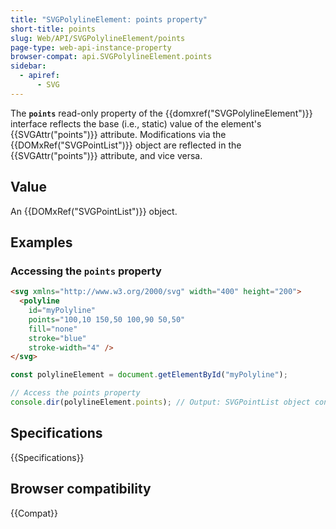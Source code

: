 ```yaml
---
title: "SVGPolylineElement: points property"
short-title: points
slug: Web/API/SVGPolylineElement/points
page-type: web-api-instance-property
browser-compat: api.SVGPolylineElement.points
sidebar:
  - apiref:
      - SVG
---
```


The **`points`** read-only property of the {{domxref("SVGPolylineElement")}} interface reflects the base (i.e., static) value of the element's {{SVGAttr("points")}} attribute. Modifications via the {{DOMxRef("SVGPointList")}} object are reflected in the {{SVGAttr("points")}} attribute, and vice versa.

## Value

An {{DOMxRef("SVGPointList")}} object.

## Examples

### Accessing the `points` property

```html
<svg xmlns="http://www.w3.org/2000/svg" width="400" height="200">
  <polyline
    id="myPolyline"
    points="100,10 150,50 100,90 50,50"
    fill="none"
    stroke="blue"
    stroke-width="4" />
</svg>
```

```js
const polylineElement = document.getElementById("myPolyline");

// Access the points property
console.dir(polylineElement.points); // Output: SVGPointList object containing points (100,10), (150,50), (100,90), (50,50)
```

## Specifications

{{Specifications}}

## Browser compatibility

{{Compat}}
